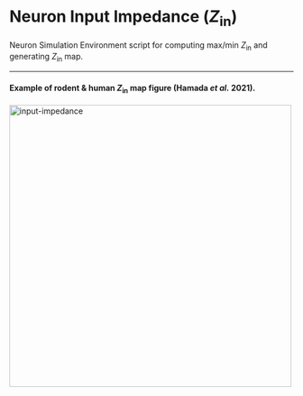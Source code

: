 # Neuron Input Impedance (_Z_<sub>in</sub>)

Neuron Simulation Environment script for computing max/min _Z_<sub>in</sub> and generating _Z_<sub>in</sub> map. 

---

#### Example of rodent & human _Z_<sub>in</sub> map figure (Hamada _et al._ 2021).

<img src="https://user-images.githubusercontent.com/42112716/117575320-92aeee00-b0e1-11eb-91b1-19e1c143e5dd.png" alt="input-impedance" width="500"/>
